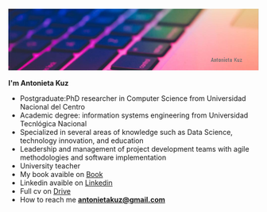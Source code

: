 
![](assets/portada.png)

**I'm Antonieta Kuz**
- Postgraduate:PhD researcher in Computer Science from Universidad Nacional del Centro
- Academic degree: information systems engineering from Universidad Tecnlógica Nacional
- Specialized in several areas of knowledge such as Data Science, technology innovation, and education
- Leadership and management of project development teams with agile methodologies and software implementation
- University teacher
- My book avaible on [Book](https://https://books.google.com.ar/books?id=G9qLDwAAQBAJ&printsec=frontcover&redir_esc=y#v=onepage&q&f=false)
- Linkedin avaible on [Linkedin](https://https://www.linkedin.com/in/antonietakuz/)
- Full cv on [Drive](https://drive.google.com/file/d/1Dai9vpjOFAk4rBVdIC9mQXKaVgJJfVI9/view?usp=sharing)
- How to reach me **antonietakuz@gmail.com**



